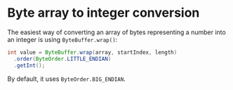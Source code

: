 # Byte array to integer conversion

The easiest way of converting an array of bytes representing a number into an integer is using `ByteBuffer.wrap()`:

```java
int value = ByteBuffer.wrap(array, startIndex, length)
  .order(ByteOrder.LITTLE_ENDIAN)
  .getInt();
```

By default, it uses `ByteOrder.BIG_ENDIAN`.